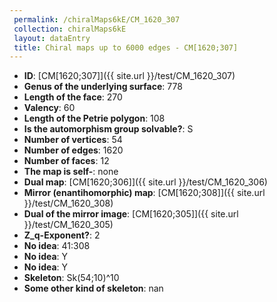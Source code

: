 ```yaml
--- 
 permalink: /chiralMaps6kE/CM_1620_307 
 collection: chiralMaps6kE
 layout: dataEntry
 title: Chiral maps up to 6000 edges - CM[1620;307]
---
```


- **ID**: [CM[1620;307]]({{ site.url }}/test/CM_1620_307)
- **Genus of the underlying surface**: 778
- **Length of the face**: 270
- **Valency**: 60
- **Length of the Petrie polygon**: 108
- **Is the automorphism group solvable?**: S
- **Number of vertices**: 54
- **Number of edges**: 1620
- **Number of faces**: 12
- **The map is self-**: none
- **Dual map**: [CM[1620;306]]({{ site.url }}/test/CM_1620_306)
- **Mirror (enantihomorphic) map**: [CM[1620;308]]({{ site.url }}/test/CM_1620_308)
- **Dual of the mirror image**: [CM[1620;305]]({{ site.url }}/test/CM_1620_305)
- **Z_q-Exponent?**: 2
- **No idea**:  41:308
- **No idea**: Y
- **No idea**: Y
- **Skeleton**: Sk(54;10)^10
- **Some other kind of skeleton**: nan

